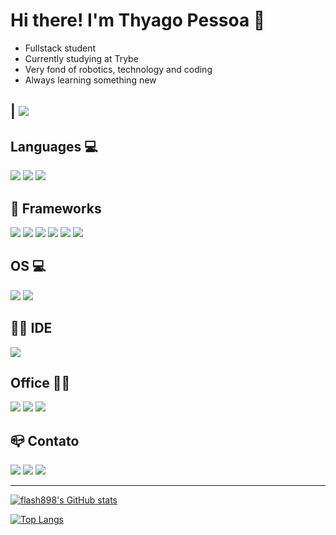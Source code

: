 # Hi there! I'm Thyago Pessoa 👋

  - Fullstack student 
  - Currently studying at Trybe
  - Very fond of robotics, technology and coding
  - Always learning something new
<!--
**flash898/flash898** is a ✨ _special_ ✨ repository because its `README.md` (this file) appears on your GitHub profile.
-->

| <img src="https://github.com/davidtheclark/gifs/blob/master/frustrated-computer-baboob.gif">
--- 
## Languages 💻

<img style="max-width: 100%" src="https://img.shields.io/badge/HTML5-E34F26?style=for-the-badge&logo=html5&logoColor=white"> <img style="max-width: 100%" src="https://img.shields.io/badge/CSS3-1572B6?style=for-the-badge&logo=css3&logoColor=white"> <img style="max-width: 100%" src="https://img.shields.io/badge/JavaScript-323330?style=for-the-badge&logo=javascript&logoColor=F7DF1E">


## 🚀 Frameworks

<img style="max-width: 100%" src="https://img.shields.io/badge/npm-CB3837?style=for-the-badge&logo=npm&logoColor=white"> <img style="max-width: 100%" src="https://img.shields.io/badge/React-20232A?style=for-the-badge&logo=react&logoColor=61DAFB"> <img style="max-width: 100%" src="https://img.shields.io/badge/Bootstrap-563D7C?style=for-the-badge&logo=bootstrap&logoColor=white"> <img style="max-width: 100%" src="https://img.shields.io/badge/Redux-593D88?style=for-the-badge&logo=redux&logoColor=white"> <img style="max-width: 100%" src="https://img.shields.io/badge/React_Router-CA4245?style=for-the-badge&logo=react-router&logoColor=white"> <img style="max-width: 100%" src="https://img.shields.io/badge/Git-F05032?style=for-the-badge&logo=git&logoColor=white">

## OS 💻
<img style="max-width: 100%" src="https://img.shields.io/badge/Ubuntu-E95420?style=for-the-badge&logo=ubuntu&logoColor=white"> <img style="max-width: 100%" src="https://img.shields.io/badge/Windows-0078D6?style=for-the-badge&logo=windows&logoColor=white">


## 👩‍💻 IDE

<img style="max-width: 100%" src="https://img.shields.io/badge/Visual_Studio_Code-0078D4?style=for-the-badge&logo=visual%20studio%20code&logoColor=white">


## Office 👩‍💻

<img style="max-width: 100%" src="https://img.shields.io/badge/Microsoft_Office-D83B01?style=for-the-badge&logo=microsoft-office&logoColor=white"> <img style="max-width: 100%" src="https://img.shields.io/badge/Trello-0052CC?style=for-the-badge&logo=trello&logoColor=white"> <img style="max-width: 100%" src="https://img.shields.io/badge/LibreOffice-18A303?style=for-the-badge&logo=LibreOffice&logoColor=white">


## 📪 Contato

<a href="https://www.linkedin.com/in/thyago-pessoa/" target="_blank"><img style="max-width: 100%" src="https://img.shields.io/badge/LinkedIn-0077B5?style=for-the-badge&logo=linkedin&logoColor=white"></a>
<a href="https://www.instagram.com/thyagopessoa09/" target="_blank"><img style="max-width: 100%" src="https://img.shields.io/badge/Instagram-E4405F?style=for-the-badge&logo=instagram&logoColor=white"></a>
<a href="https://github.com/flash898" target="_blank"><img style="max-width: 100%" src="https://img.shields.io/badge/GitHub-100000?style=for-the-badge&logo=github&logoColor=white"></a>

---

[![flash898's GitHub stats](https://github-readme-stats.vercel.app/api?username=flash898&theme=vision-friendly-dark)](https://github.com/flash898/github-readme-stats)

[![Top Langs](https://github-readme-stats.vercel.app/api/top-langs/?username=flash898&layout=compact)](https://github.com/flash898/github-readme-stats)




